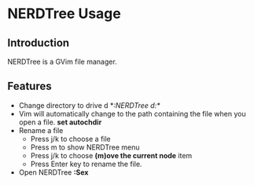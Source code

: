 # NERDTree Usage

## Introduction
NERDTree is a GVim file manager.

## Features
- Change directory to drive d **:NERDTree d:\**
- Vim will automatically change to the path containing the file when you open a file. **set autochdir**
- Rename a file
    - Press j/k to choose a file
    - Press m to show NERDTree menu
    - Press j/k to choose **(m)ove the current node** item
    - Press Enter key to rename the file.
- Open NERDTree **:Sex**
